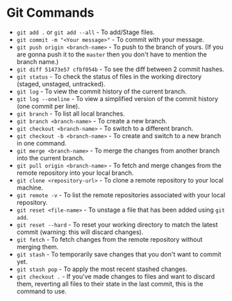 # Git Commands

* `git add .` or `git add --all` - To add/Stage files.
* `git commit -m "<Your message>"` - To commit with your message.
* `git push origin <branch-name>` - To push to the branch of yours. (If you are gonna push it to the `master` then you don't have to mention the branch name.)
* `git diff 51473e57 cfbf054b` - To see the diff between 2 commit hashes.
* `git status` - To check the status of files in the working directory (staged, unstaged, untracked).
* `git log` - To view the commit history of the current branch.
* `git log --oneline` - To view a simplified version of the commit history (one commit per line).
* `git branch` - To list all local branches.
* `git branch <branch-name>` - To create a new branch.
* `git checkout <branch-name>` - To switch to a different branch.
* `git checkout -b <branch-name>` - To create and switch to a new branch in one command.
* `git merge <branch-name>` - To merge the changes from another branch into the current branch.
* `git pull origin <branch-name>` - To fetch and merge changes from the remote repository into your local branch.
* `git clone <repository-url>` - To clone a remote repository to your local machine.
* `git remote -v` - To list the remote repositories associated with your local repository.
* `git reset <file-name>` - To unstage a file that has been added using `git add`.
* `git reset --hard` - To reset your working directory to match the latest commit (warning: this will discard changes).
* `git fetch` - To fetch changes from the remote repository without merging them.
* `git stash` - To temporarily save changes that you don't want to commit yet.
* `git stash pop` - To apply the most recent stashed changes.
* `git checkout .` - If you've made changes to files and want to discard them, reverting all files to their state in the last commit, this is the command to use.

